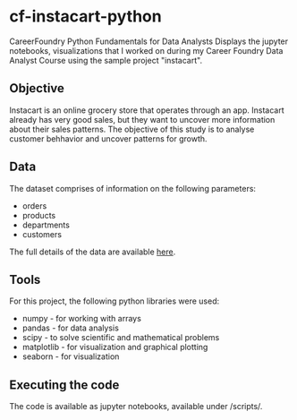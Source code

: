 # cf-instacart-python

CareerFoundry Python Fundamentals for Data Analysts
Displays the jupyter notebooks, visualizations that I worked on during my Career Foundry Data Analyst Course using the sample project "instacart".

## Objective

Instacart is an online grocery store that operates through an app. Instacart already has very good sales, but they want to uncover more information about their sales patterns. The objective of this study is to analyse customer behhavior and uncover patterns for growth.

## Data
The dataset comprises of information on the following parameters:
- orders
- products
- departments
- customers

The full details of the data are available [here](https://gist.github.com/jeremystan/c3b39d947d9b88b3ccff3147dbcf6c6b).


## Tools
For this project, the following python libraries were used:
- numpy - for working with arrays
- pandas - for data analysis
- scipy - to solve scientific and mathematical problems
- matplotlib - for visualization and graphical plotting
- seaborn - for visualization

## Executing the code
The code is available as jupyter notebooks, available under /scripts/.
